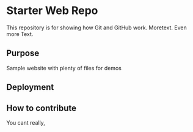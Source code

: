 # Starter Web Repo

This repository is for showing how Git and GitHub work. Moretext. Even more Text.

## Purpose

Sample website with plenty of files for demos

## Deployment

## How to contribute

You cant really, 


